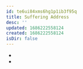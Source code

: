 ```yaml
---
id: te6ui84xms6hg1p1ib3f95q
title: Suffering Address
desc: ''
updated: 1686222558124
created: 1686222558124
isDir: false
---
```

- 
-